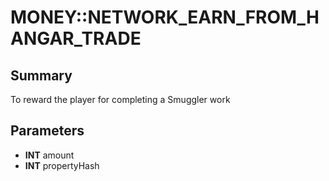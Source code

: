# MONEY::NETWORK_EARN_FROM_HANGAR_TRADE

## Summary
To reward the player for completing a Smuggler work

## Parameters
* **INT** amount
* **INT** propertyHash